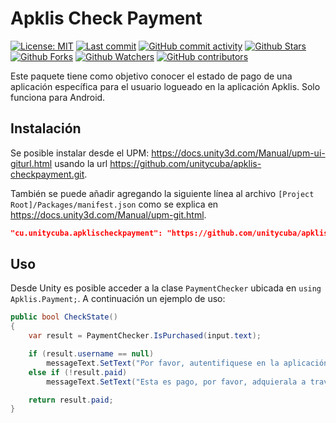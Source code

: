 # Apklis Check Payment

[![License: MIT](https://img.shields.io/badge/License-MIT-green.svg)](https://opensource.org/licenses/MIT)
[![Last commit](https://img.shields.io/github/last-commit/unitycuba/apklis-checkpayment.svg?style=flat)](https://github.com/unitycuba/apklis-checkpayment/commits)
[![GitHub commit activity](https://img.shields.io/github/commit-activity/m/unitycuba/apklis-checkpayment)](https://github.com/unitycuba/apklis-checkpayment/commits)
[![Github Stars](https://img.shields.io/github/stars/unitycuba/apklis-checkpayment?style=flat&logo=github)](https://github.com/unitycuba/apklis-checkpayment/stargazers)
[![Github Forks](https://img.shields.io/github/forks/unitycuba/apklis-checkpayment?style=flat&logo=github)](https://github.com/unitycuba/apklis-checkpayment/network/members)
[![Github Watchers](https://img.shields.io/github/watchers/unitycuba/apklis-checkpayment?style=flat&logo=github)](https://github.com/unitycuba/apklis-checkpayment)
[![GitHub contributors](https://img.shields.io/github/contributors/unitycuba/apklis-checkpayment)](https://github.com/unitycuba/apklis-checkpayment/graphs/contributors)

Este paquete tiene como objetivo conocer el estado de pago de una aplicación específica para el usuario logueado en la aplicación Apklis. Solo funciona para Android.

## Instalación

Se posible instalar desde el UPM: <https://docs.unity3d.com/Manual/upm-ui-giturl.html> usando la url <https://github.com/unitycuba/apklis-checkpayment.git>.

También se puede añadir agregando la siguiente línea al archivo `[Project Root]/Packages/manifest.json` como se explica en <https://docs.unity3d.com/Manual/upm-git.html>.

```json
"cu.unitycuba.apklischeckpayment": "https://github.com/unitycuba/apklis-checkpayment.git"
```

## Uso

Desde Unity es posible acceder a la clase `PaymentChecker` ubicada en `using Apklis.Payment;`. A continuación un ejemplo de uso:

```csharp
public bool CheckState()
{
    var result = PaymentChecker.IsPurchased(input.text);

    if (result.username == null)
        messageText.SetText("Por favor, autentifiquese en la aplicación de Apklis para seguir jugando");
    else if (!result.paid)
        messageText.SetText("Esta es pago, por favor, adquierala a través de Apklis");

    return result.paid;
}
```
